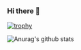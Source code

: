 ### Hi there 👋

<!--
**komcal/komcal** is a ✨ _special_ ✨ repository because its `README.md` (this file) appears on your GitHub profile.

Here are some ideas to get you started:

- 🔭 I’m currently working on ...
- 🌱 I’m currently learning ...
- 👯 I’m looking to collaborate on ...
- 🤔 I’m looking for help with ...
- 💬 Ask me about ...
- 📫 How to reach me: ...
- 😄 Pronouns: ...
- ⚡ Fun fact: ...
-->
[![trophy](https://github-profile-trophy.vercel.app/?username=komcal)](https://github.com/ryo-ma/github-profile-trophy)


![Anurag's github stats](https://github-readme-stats.vercel.app/api?username=anuraghazra&count_private=true&show_icons=true)
